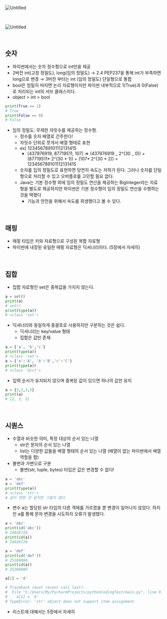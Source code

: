 ![Untitled](https://user-images.githubusercontent.com/53499412/116534587-ad34da80-a91d-11eb-92b9-22c704a4e53d.png)

<br>

![Untitled](https://user-images.githubusercontent.com/53499412/116534644-c3429b00-a91d-11eb-851e-82aa73cf8dc3.png)

<br>

## 숫자

- 파이썬에서는 숫자 정수형으로 int만을 제공
- 2버전 int(고정 정밀도), long(임의 정밀도) → 2.4 PEP237을 통해 int가 부족하면 long으로 변경 → 3버전 부터는 int (임의 정밀도) 단일형으로 통합
- bool은 엄밀히 따지면 논리 자료형이지만 파이썬 내부적으로 1(True)과 0(False)로 처리되는 int의 서브 클래스이다.
- object > int > bool

```python
print(True == 1)
# True
print(False == 0)
# False
```

- 임의 정밀도: 무제한 자릿수를 제공하는 정수형.
  - 정수를 숫자 배열로 간주한다!
  - 자릿수 단위로 쪼개서 배열 형태로 표현
  - ex) 123456789101112131415
    - [437976919, 87719511, 107] ⇒ (437976919 _ 2^(30 _ 0)) + (87719511* 2^(30 * 1)) + (107* 2^(30 * 2)) = 123456789101112131415
  - 숫자를 입의 정밀도로 표현하면 당연히 속도는 저하가 된다. 그러나 숫자를 단일형으로 처리할 수 있고 오버플로를 고민할 필요 없다.
  - Java는 기본 정수형 외에 임의 정밀도 연산을 제공하는 BigInteger라는 자료형을 별도로 제공하지만 파이썬은 기본 정수형이 임의 정밀도 연산을 수행하는 것을 택했다
    - 기능과 안전을 위해서 속도를 희생했다고 볼 수 있다.

<br>

## 매핑

- 매핑 타입은 키와 자료형으로 구성된 복합 자료형
- 파이썬에 내장된 유일한 매핑 자료형은 딕셔너리이다. (5장에서 자세히)

<br>

## 집합

- 집합 자료형인 set은 중복값을 가지지 않는다.

```python
a = set()
print(a)
# set()
print(type(a))
# <class 'set'>
```

- 딕셔너리와 동일하게 중괄호로 사용하지만 구분하는 것은 쉽다.
  - 딕셔너리는 key/value 형태
  - 집합은 값만 존재

```python
a = {'a', 'b','c'}
print(type(a))
# <class 'set'>
a = {'a':'A', 'b':'B','c':'C'}
print(type(a))
# <class 'dict'>
```

- 입력 순서가 유지되지 않으며 중복된 값이 있으면 하나의 값만 유지

```python
a = {3,2,3,5}
print(a)
# {2, 3, 5}
```

<br>

## 시퀀스

- 수열과 비슷한 의미, 특정 대상의 순서 있는 나열
  - str은 문자의 순서 있는 나열
  - list는 다양한 값들을 배열 형태의 순서 있는 나열 (배열이 없는 파이썬에서 배열 역할을 함)
- 불변과 가변으로 구분
  - 불변(str, tuple, bytes) 타입은 값은 변경할 수 없다!

```python
a = 'abc'
a = 'def'
print(type(a))
# <class 'str'>
# 값이 변한 것 같지만 그렇지 않다
```

- 변수 a는 할당된 str 타입의 다른 객체를 가르켰을 뿐 변경이 일어나지 않았다. 하지만 a를 통해 문자 변경을 시도하자 오류가 발생했다.

```python
a = 'abc'
print(id('abc'))
# 24026720
print(id(a))
# 24026720

a = 'def'
print(id('def'))
# 25286080
print(id(a))
# 25286080

a[1] = 'd'

# Traceback (most recent call last):
#  File "C:/Users/My/PycharmProjects/pythonCodingTest/main.py", line 9, in <module>
#    a[1] = 'd'
# TypeError: 'str' object does not support item assignment
```

- 리스트에 대해서는 5장에서 자세히

